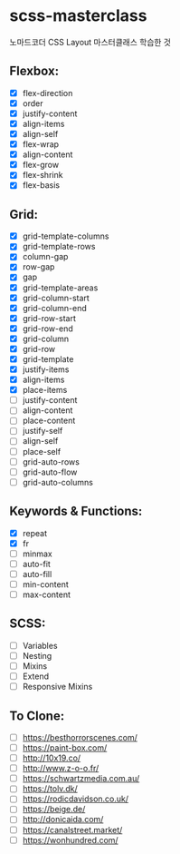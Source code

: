 # scss-masterclass
노마드코더 CSS Layout 마스터클래스 학습한 것
## Flexbox:
- [x]  flex-direction
- [x]  order
- [x]  justify-content
- [x]  align-items
- [x]  align-self
- [x]  flex-wrap
- [x]  align-content
- [x]  flex-grow
- [x]  flex-shrink
- [x]  flex-basis
## Grid:
- [x]  grid-template-columns
- [x]  grid-template-rows
- [x]  column-gap
- [x]  row-gap
- [x]  gap
- [x]  grid-template-areas
- [x]  grid-column-start
- [x]  grid-column-end
- [x]  grid-row-start
- [x]  grid-row-end
- [x]  grid-column
- [x]  grid-row
- [x]  grid-template
- [x]  justify-items
- [x]  align-items
- [x]  place-items
- [ ]  justify-content
- [ ]  align-content
- [ ]  place-content
- [ ]  justify-self
- [ ]  align-self
- [ ]  place-self
- [ ]  grid-auto-rows
- [ ]  grid-auto-flow
- [ ]  grid-auto-columns
## Keywords & Functions:
- [x]  repeat
- [x]  fr
- [ ]  minmax
- [ ]  auto-fit
- [ ]  auto-fill
- [ ]  min-content
- [ ]  max-content
## SCSS:
- [ ]  Variables
- [ ]  Nesting
- [ ]  Mixins
- [ ]  Extend
- [ ]  Responsive Mixins
## To Clone:
- [ ]  https://besthorrorscenes.com/
- [ ]  https://paint-box.com/
- [ ]  http://10x19.co/
- [ ]  http://www.z-o-o.fr/
- [ ]  https://schwartzmedia.com.au/
- [ ]  https://tolv.dk/
- [ ]  https://rodicdavidson.co.uk/
- [ ]  https://beige.de/
- [ ]  http://donicaida.com/
- [ ]  https://canalstreet.market/
- [ ]  https://wonhundred.com/
